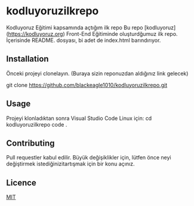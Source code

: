 # kodluyoruzilkrepo
Kodluyoruz Eğitimi kapsamında açtığım ilk repo
Bu repo [kodluyoruz] (https://kodluyoruz.org) Front-End Eğitiminde oluşturdğumuz ilk repo. İçerisinde README. dosyası, bi adet de index.html barındırıyor.

## Installation
Önceki projeyi clonelayın. (Buraya sizin reponuzdan aldığınız link gelecek)

git clone https://github.com/blackeagle1010/kodluyoruzilkrepo.git

## Usage
Projeyi klonladıktan sonra Visual Studio Code 
Linux için:
    cd kodluyoruzilkrepo
    code .

## Contributing
Pull requestler kabul edilir. Büyük değişiklikler için, lütfen önce neyi değiştirmek istediğinizitartışmak için bir konu açınız.

## Licence
[MIT](https://docs.github.com/en/repositories/managing-your-repositorys-settings-and-features/customizing-your-repository/licensing-a-repository#disclaimer)

